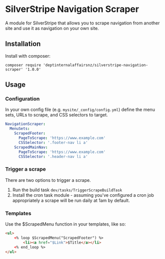# SilverStripe Navigation Scraper

A module for SilverStripe that allows you to scrape navigation from another site and use it as navigation on your own site.

## Installation

Install with composer:

```
composer require 'deptinternalaffairsnz/silverstripe-navigation-scraper' '1.0.0'
```

## Usage

### Configuration

In your own config file (e.g. `mysite/_config/config.yml`) define the menu sets, URLs to scrape, and CSS selectors to target.

```yml
NavigationScraper:
  MenuSets:
	ScrapedFooter:
	  PageToScrape: 'https://www.example.com'
	  CSSSelector: '.footer-nav li a'
	ScrapedMainNav:
	  PageToScrape: 'https://www.example.com'
	  CSSSelector: '.header-nav li a'
```

### Trigger a scrape

There are two options to trigger a scrape.

1. Run the build task `dev/tasks/TriggerScrapeBuildTask`
2. Install the cron task module - assuming you've configured a cron job appropriately a scrape will be run daily at 1am by default.

### Templates

Use the $ScrapedMenu function in your templates, like so:

```html
<ul>
	<% loop $ScrapedMenu("ScrapedFooter") %>
		<li><a href="$Link">$Title</a></li>
	<% end_loop %>
</ul>
```

